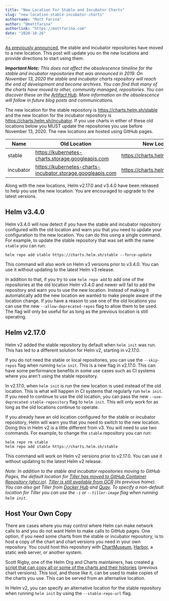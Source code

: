 ```yaml
---
title: "New Location For Stable and Incubator Charts"
slug: "new-location-stable-incubator-charts"
authorname: "Matt Farina"
author: "@mattfarina"
authorlink: "https://mattfarina.com"
date: "2020-10-26"
---
```


[As previously announced](https://helm.sh/blog/helm-turns-five/), the stable and incubator repositories have moved to a new location. This post will update you on the new locations and provide directions to start using them.

_**Important Note:** This does not affect the obsolescence timeline for the stable and incubator repositories that was announced in 2019. On November 13, 2020 the stable and incubator charts repository will reach the end of development and become archives. You can find that many of the charts have moved to other, community managed, repositories. You can discover these on the [Artifact Hub](https://artifacthub.io/). More information on the obsolescence will follow in future blog posts and communications._

The new location for the stable repository is https://charts.helm.sh/stable and the new location for the incubator repository is https://charts.helm.sh/incubator. If you use charts in either of these old locations below you MUST update the repositories you use before November 13, 2020. The new locations are hosted using GitHub pages.

| Name      | Old Location | New Location |
| --------- | ------------ | ------------ |
| stable    | https://kubernetes-charts.storage.googleapis.com | https://charts.helm.sh/stable |
| incubator | https://kubernetes-charts-incubator.storage.googleapis.com | https://charts.helm.sh/incubator |


Along with the new locations, Helm v2.17.0 and v3.4.0 have been released to help you use the new location. You are encouraged to upgrade to the latest versions.<!--more-->

## Helm v3.4.0

Helm v3.4.0 will now detect if you have the stable and incubator repository configured with the old location and warn you that you need to update your configuration to the new location. You can do this using a single command. For example, to update the stable repository that was set with the name `stable` you can run:

```
helm repo add stable https://charts.helm.sh/stable --force-update
```

This command will also work on Helm v3 versions prior to v3.4.0. You can use it without updating to the latest Helm v3 release.

In addition to that, if you try to use `helm repo add` to add one of the repositories at the old location Helm v3.4.0 and newer will fail to add the repository and warn you to use the new location. Instead of making it automatically add the new location we wanted to make people aware of the location change. If you have a reason to use one of the old locations you can use the new `--allow-deprecated-repos` flag to allow them to be used. The flag will only be useful for as long as the previous location is still operating.

## Helm v2.17.0

Helm v2 added the stable repository by default when `helm init` was run. This has led to a different solution for Helm v2, starting in v2.17.0.

If you do not need the stable or local repositories, you can use the `--skip-repos` flag when running `helm init`. This is a new flag in v2.17.0. This can have some performance benefits in some use cases such as CI systems where you aren't using the stable repository.

In v2.17.0, when `helm init` is run the new location is used instead of the old location. This is what will happen in CI systems that regularly run `helm init`. If you need to continue to use the old location, you can pass the new `--use-deprecated-stable-repository` flag to `helm init`. This will only work for as long as the old locations continue to operate.

If you already have an old location configured for the stable or incubator repository, Helm will warn you that you need to switch to the new location. Doing this in Helm v2 is a little different from v3. You will need to use two commands. For example, to change the `stable` repository you can run:

```
helm repo rm stable
helm repo add stable https://charts.helm.sh/stable
```

This command will work on Helm v2 versions prior to v2.17.0. You can use it without updating to the latest Helm v2 release.

_Note: In addition to the stable and incubator repositories moving to GitHub Pages, the default location for [Tiller has moved to GitHub Container Repository (ghcr.io)](https://github.com/orgs/helm/packages/container/package/tiller). [Tiller is still available from GCR](https://gcr.io/kubernetes-helm/tiller) (its previous home). You can also get Tiller from [Docker Hub](https://hub.docker.com/r/helmpack/tiller) and [Quay](http://quay.io/helmpack/tiller). To specify a non-default location for Tiller you can use the `-i` or `--tiller-image` flag when running `helm init`._

## Host Your Own Copy

There are cases where you may control where Helm can make network calls to and you do not want Helm to make calls to GitHub pages. One option, if you need some charts from the stable or incubator repository, is to host a copy of the chart and chart versions you need in your own repository. You could host this repository with [ChartMuseum](https://github.com/helm/chartmuseum), [Harbor](https://goharbor.io/), a static web server, or another system.

Scott Rigby, one of the Helm Org and Charts maintainers, has created [a script that can copy all or some of the charts and their histories](https://github.com/scottrigby/helm-adopt-package-history) (previous chart versions). This tool, and those like it, can be used to make copies of the charts you use. This can be served from an alternative location.

In Helm v2, you can specify an alternative location for the stable repository when running `helm init` by using the `--stable-repo-url` flag.
